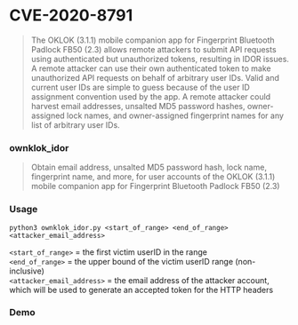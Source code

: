 # CVE-2020-8791
>The OKLOK (3.1.1) mobile companion app for Fingerprint Bluetooth Padlock FB50 (2.3) allows remote attackers to submit API requests using authenticated but unauthorized tokens, resulting in IDOR issues. A remote attacker can use their own authenticated token to make unauthorized API requests on behalf of arbitrary user IDs. Valid and current user IDs are simple to guess because of the user ID assignment convention used by the app. A remote attacker could harvest email addresses, unsalted MD5 password hashes, owner-assigned lock names, and owner-assigned fingerprint names for any list of arbitrary user IDs.

### ownklok_idor
> Obtain email address, unsalted MD5 password hash, lock name, fingerprint name, and more, for user accounts of the OKLOK (3.1.1) mobile companion app for Fingerprint Bluetooth Padlock FB50 (2.3)

### Usage
```python3 ownklok_idor.py <start_of_range> <end_of_range> <attacker_email_address>```

`<start_of_range>` = the first victim userID in the range <br/>
`<end_of_range>` = the upper bound of the victim userID range (non-inclusive) <br/>
`<attacker_email_address>` = the email address of the attacker account, which will be used to generate an accepted token for the HTTP headers

### Demo
